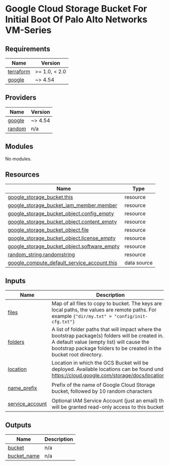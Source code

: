 # Google Cloud Storage Bucket For Initial Boot Of Palo Alto Networks VM-Series

<!-- BEGINNING OF PRE-COMMIT-TERRAFORM DOCS HOOK -->
## Requirements

| Name | Version |
|------|---------|
| <a name="requirement_terraform"></a> [terraform](#requirement\_terraform) | >= 1.0, < 2.0 |
| <a name="requirement_google"></a> [google](#requirement\_google) | ~> 4.54 |

## Providers

| Name | Version |
|------|---------|
| <a name="provider_google"></a> [google](#provider\_google) | ~> 4.54 |
| <a name="provider_random"></a> [random](#provider\_random) | n/a |

## Modules

No modules.

## Resources

| Name | Type |
|------|------|
| [google_storage_bucket.this](https://registry.terraform.io/providers/hashicorp/google/latest/docs/resources/storage_bucket) | resource |
| [google_storage_bucket_iam_member.member](https://registry.terraform.io/providers/hashicorp/google/latest/docs/resources/storage_bucket_iam_member) | resource |
| [google_storage_bucket_object.config_empty](https://registry.terraform.io/providers/hashicorp/google/latest/docs/resources/storage_bucket_object) | resource |
| [google_storage_bucket_object.content_empty](https://registry.terraform.io/providers/hashicorp/google/latest/docs/resources/storage_bucket_object) | resource |
| [google_storage_bucket_object.file](https://registry.terraform.io/providers/hashicorp/google/latest/docs/resources/storage_bucket_object) | resource |
| [google_storage_bucket_object.license_empty](https://registry.terraform.io/providers/hashicorp/google/latest/docs/resources/storage_bucket_object) | resource |
| [google_storage_bucket_object.software_empty](https://registry.terraform.io/providers/hashicorp/google/latest/docs/resources/storage_bucket_object) | resource |
| [random_string.randomstring](https://registry.terraform.io/providers/hashicorp/random/latest/docs/resources/string) | resource |
| [google_compute_default_service_account.this](https://registry.terraform.io/providers/hashicorp/google/latest/docs/data-sources/compute_default_service_account) | data source |

## Inputs

| Name | Description | Type | Default | Required |
|------|-------------|------|---------|:--------:|
| <a name="input_files"></a> [files](#input\_files) | Map of all files to copy to bucket. The keys are local paths, the values are remote paths. For example `{"dir/my.txt" = "config/init-cfg.txt"}` | `map(string)` | `{}` | no |
| <a name="input_folders"></a> [folders](#input\_folders) | A list of folder paths that will impact where the bootstrap package(s) folders will be created in.<br>A default value (empty list) will cause the bootstrap package folders to be created in the bucket root directory. | `list(any)` | `[]` | no |
| <a name="input_location"></a> [location](#input\_location) | Location in which the GCS Bucket will be deployed. Available locations can be found under https://cloud.google.com/storage/docs/locations. | `string` | n/a | yes |
| <a name="input_name_prefix"></a> [name\_prefix](#input\_name\_prefix) | Prefix of the name of Google Cloud Storage bucket, followed by 10 random characters | `string` | `"paloaltonetworks-firewall-bootstrap-"` | no |
| <a name="input_service_account"></a> [service\_account](#input\_service\_account) | Optional IAM Service Account (just an email) that will be granted read-only access to this bucket | `string` | `null` | no |

## Outputs

| Name | Description |
|------|-------------|
| <a name="output_bucket"></a> [bucket](#output\_bucket) | n/a |
| <a name="output_bucket_name"></a> [bucket\_name](#output\_bucket\_name) | n/a |
<!-- END OF PRE-COMMIT-TERRAFORM DOCS HOOK -->
